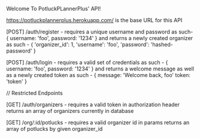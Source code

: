 Welcome To PotluckPLannerPlus' API!

https://potluckplannerplus.herokuapp.com/ is the base URL for this API

[POST] /auth/register - requires a unique username and password as such-
{
    username: 'foo',
    password: '1234'
} and returns a newly created organizer as such -
{
    'organizer_id': 1,
    'username': 'foo',
    'password': 'hashed-password'
}

[POST] /auth/login - requires a valid set of credentials as such -
{
    username: 'foo',
    password: '1234'
} and returns a welcome message as well as a newly created token as such -
{
    message: 'Welcome back, foo'
    token: 'token'
}

// Restricted Endpoints

[GET] /auth/organizers - requires a valid token in authorization header
returns an array of organizers currently in database

[GET] /org/:id/potlucks - requires a valid organizer id in params
returns an array of potlucks by given organizer_id

